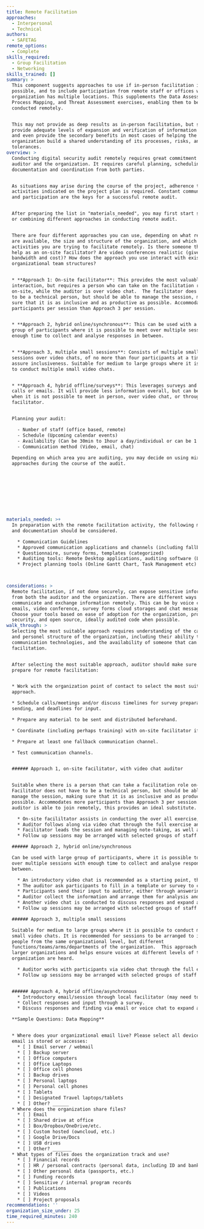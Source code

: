 ```yaml
---
title: Remote Facilitation
approaches:
  - Interpersonal
  - Technical
authors:
  - SAFETAG
remote_options:
  - Complete
skills_required:
  - Group Facilitation
  - Networking
skills_trained: []
summary: >
  This component suggests approaches to use if in-person facilitation is not
  possible, and to include participation from remote staff or offices when an
  organization has multiple locations. This supplements the Data Assessment,
  Process Mapping, and Threat Assessment exercises, enabling them to be
  conducted remotely.


  This may not provide as deep results as in-person facilitation, but should
  provide adequate levels of expansion and verification of information needed,
  and even provide the secondary benefits in most cases of helping the
  organization build a shared understanding of its processes, risks, and riosk
  tolerances.
overview: >
  Conducting digital security audit remotely requires great commitment from both
  auditor and the organization. It requires careful planning, scheduling,
  documentation and coordination from both parties. 


  As situations may arise during the course of the project, adherence to the
  activities indicated on the project plan is required. Constant communication
  and participation are the keys for a successful remote audit.


  After preparing the list in "materials_needed", you may first start selecting
  or combining different approaches in conducting remote audit.


  There are four different approaches you can use, depending on what resources
  are available, the size and structure of the organization, and which
  activities you are trying to facilitate remotely. Is there someone that can
  help as an on-site facilitator? Are video conferences realistic (given
  bandwidth and cost)? How does the approach you use interact with existing
  organizational team structures?


  * **Approach 1: On-site facilitator**: This provides the most valuable
  interaction, but requires a person who can take on the facilitation role
  on-site, while the auditor is over video chat.  The facilitator does not have
  to be a technical person, but should be able to manage the session, making
  sure that it is as inclusive and as productive as possible. Accommodates more
  participants per session than Approach 3 per session.


  * **Approach 2, hybrid online/synchronous**: This can be used with a large
  group of participants where it is possible to meet over multiple sessions with
  enough time to collect and analyse responses in between.


  * **Approach 3, multiple small sessions**: Consists of multiple small full
  sessions over video chats, of no more than four participants at a time to
  assure inclusiveness. Suitable for medium to large groups where it is possible
  to conduct multiple small video chats.


  * **Approach 4, hybrid offline/surveys**: This leverages surveys and shorters
  calls or emails. It will provide less information overall, but can be used
  when it is not possible to meet in person, over video chat, or through a local
  facilitator.


  Planning your audit:

    - Number of staff (office based, remote)
    - Schedule (Upcoming calendar events)
    - Availability (Can be 30min to 1hour a day/individual or can be 1 hour for a group of 4-5)
    - Communication method (Video, email, chat)
   
  Depending on which area you are auditing, you may decide on using mixed
  approaches during the course of the audit.


   
   
   
   
   
   
   
materials_needed: >+
  In preparation with the remote facilitation activity, the following materials
  and documentation should be considered.

    * Communication Guidelines
    * Approved communication applications and channels (including fallback communication channels)
    * Questionnaire, survey forms, templates (categorized)
    * Auditing tools: Remote Desktop applications, auditing software (Lynis, Belarc Advisor)
    * Project planning tools (Online Gantt Chart, Task Management etc)



considerations: >
  Remote facilitation, if not done securely, can expose sensitive information
  from both the auditor and the organization. There are different ways to
  communicate and exchange information remotely. This can be by voice calls,
  emails, video conference, survey forms cloud storages and chat messages.
  Choose your tools based on ease of adoption for the organization, proven
  security, and open source, ideally audited code when possible.  
walk_through: >
  Selecting the most suitable approach requires understanding of the capacity
  and personel structure of the organization, including their ability to support
  communication technologies, and the availability of someone that can assist in
  facilitation.


  After selecting the most suitable approach, auditor should make sure to
  prepare for remote facilitation:


  * Work with the organization point of contact to select the most suitable
  approach.

  * Schedule calls/meetings and/or discuss timelines for survey preparation,
  sending, and deadlines for input.

  * Prepare any material to be sent and distributed beforehand.

  * Coordinate (including perhaps training) with on-site facilitator if ny.

  * Prepare at least one fallback communication channel.

  * Test communication channels.


  ###### Approach 1, on-site facilitator, with video chat auditor


  Suitable when there is a person that can take a facilitation role on-site.
  Facilitator does not have to be a technical person, but should be able to
  manage the session, making sure that it is as inclusive and as productive as
  possible. Accommodates more participants than Approach 3 per session. If the
  auditor is able to join remotely, this provides an ideal substitute.

    * On-site facililtator assists in conducting the over all exercise, ensuring inclusion of all participants. Level of facilitator envolvement needs to be decided between the facilitator and auditor before the session, and if needed training may be provided to the facilitator
    * Auditor follows along via video chat through the full exercise and discussion, and is able to contribute or ask follow-up questions as needed.
    * Facilitator leads the session and managing note-taking, as well as secure sharing of notes post-session.
    * Follow up sessions may be arranged with selected groups of staff.

  ###### Approach 2, hybrid online/synchronous

  Can be used with large group of participants, where it is possible to meet
  over multiple sessions with enough time to collect and analyse responses in
  between.

    * An introductory video chat is recommended as a starting point, this allows the auditor to introduce themselves, the exercise, and agree on communication rules. This will help in building rapport, and address any concerns participants may have, as well as allow for further testing of communication channel.
    * The auditor ask participants to fill in a template or survey to collect information needed (See Approach 4 for survey details), this stems directly from the activity, whether it is data assessment, process mapping, threat analysis, or any activity requiring facilitation.
    * Participants send their input to auditor, either through answering into and online questionnaire, or through any other media agreed on.
    * Auditor collect the information and arrange them for analysis and discussion.
    * Another video chat is conducted to discuss responses and expand and validate on information collected through the survey.
    * Follow up sessions may be arranged with selected groups of staff as needed.

  ###### Approach 3, multiple small sessions

  Suitable for medium to large groups where it is possible to conduct multiple
  small video chats. It is recommended for sessions to be arranged to include
  people from the same organizational level, but different
  functions/teams/arms/departments of the organization.  This approach scales to
  larger organizations and helps ensure voices at different levels of the
  organization are heard.

    * Auditor works with participants via video chat through the full exercise and discussion.
    * Follow up sessions may be arranged with selected groups of staff as needed.


  ###### Approach 4, hybrid offline/asynchronous
    * Introductory email/session through local facilitator (may need to provide remote training on the activities).
    * Collect responses and input through a survey.
    * Discuss responses and finding via email or voice chat to expand and validate.

  **Sample Questions: Data Mapping**


  * Where does your organizational email live? Please select all devices where
  email is stored or accesses:
    * [ ] Email server / webmail
    * [ ] Backup server
    * [ ] Office computers
    * [ ] Office Laptops
    * [ ] Office cell phones
    * [ ] Backup drives
    * [ ] Personal laptops
    * [ ] Personal cell phones
    * [ ] Tablets
    * [ ] Designated Travel laptops/tablets
    * [ ] Other? ______
  * Where does the organization share files?
    * [ ] Email
    * [ ] Shared drive at office
    * [ ] Box/Dropbox/OneDrive/etc.
    * [ ] Custom hosted (owncloud, etc.)
    * [ ] Google Drive/Docs
    * [ ] USB drives
    * [ ] Other? _______
  * What types of files does the organization track and use?
    * [ ] Financial records
    * [ ] HR / personal contracts (personal data, including ID and bank info)
    * [ ] Other personal data (passports, etc.)
    * [ ] Funding records
    * [ ] Sensitive / internal program records
    * [ ] Publications
    * [ ] Videos
    * [ ] Project proposals
recommendations: ''
organization_size_under: 25
time_required_minutes: 240
---
```


